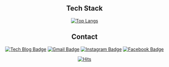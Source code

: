 <div align = center>

  ## Tech Stack
[![Top Langs](https://github-readme-stats.vercel.app/api/top-langs/?username=kang9366&layout=compact&theme=buefy)](https://github.com/anuraghazra/github-readme-stats)


## Contact

[![Tech Blog Badge](http://img.shields.io/badge/-Tech%20blog-black?style=flat-square&logo=github&link=https://hallymer.github.io/)](https://velog.io/@kang9366//)
[![Gmail Badge](https://img.shields.io/badge/-Gmail-d14836?style=flat-square&logo=Gmail&logoColor=white&link=mailto:kang93660817@gmail.com)](mailto:kang93660817@gmail.com)
[![Instagram Badge](https://img.shields.io/badge/-Instagram-dd2a7b?style=flat-square&logo=instagram&logoColor=white&link=https://www.instagram.com/98seung_9/)](https://www.instagram.com/98seung_9/)
  [![Facebook Badge](https://img.shields.io/badge/-Facebook-1877f2?style=flat-square&logo=facebook&logoColor=white&link=https://www.facebook.com/profile.php?id=100003991623079)](https://www.facebook.com/profile.php?id=100003991623079)
  
  
  [![Hits](https://hits.seeyoufarm.com/api/count/incr/badge.svg?url=https%3A%2F%2Fgithub.com%2Fkang9366&count_bg=%2379C83D&title_bg=%23555555&icon=&icon_color=%23E7E7E7&title=hits&edge_flat=false)](https://hits.seeyoufarm.com)
 
</div>
